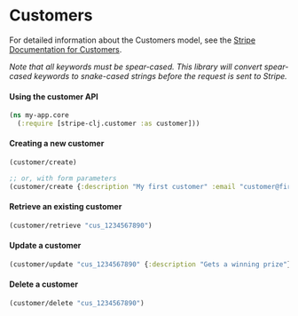 # Customers

For detailed information about the Customers model, see the [Stripe Documentation for Customers](https://stripe.com/docs/api/curl#customers).

_Note that all keywords must be spear-cased. This library will convert spear-cased keywords to snake-cased strings before the request is sent to Stripe._

#### Using the customer API

``` clojure
(ns my-app.core
  (:require [stripe-clj.customer :as customer]))
```

#### Creating a new customer

``` clojure
(customer/create)

;; or, with form parameters
(customer/create {:description "My first customer" :email "customer@first.org"})
```

#### Retrieve an existing customer

``` clojure
(customer/retrieve "cus_1234567890")
```

#### Update a customer

``` clojure
(customer/update "cus_1234567890" {:description "Gets a winning prize"})
```
#### Delete a customer

``` clojure
(customer/delete "cus_1234567890")
```
